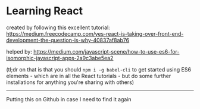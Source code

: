 # Learning React

created by following this excellent tutorial: <https://medium.freecodecamp.com/yes-react-is-taking-over-front-end-development-the-question-is-why-40837af8ab76>

helped by: <https://medium.com/javascript-scene/how-to-use-es6-for-isomorphic-javascript-apps-2a9c3abe5ea2>

(tl;dr on that is that you should `npm i -g babel-cli` to get started using ES6 elements - which are in all the React tutorials - but do some further installations for anything you're sharing with others)

--------------------------------------------------------------------------------

Putting this on Github in case I need to find it again
